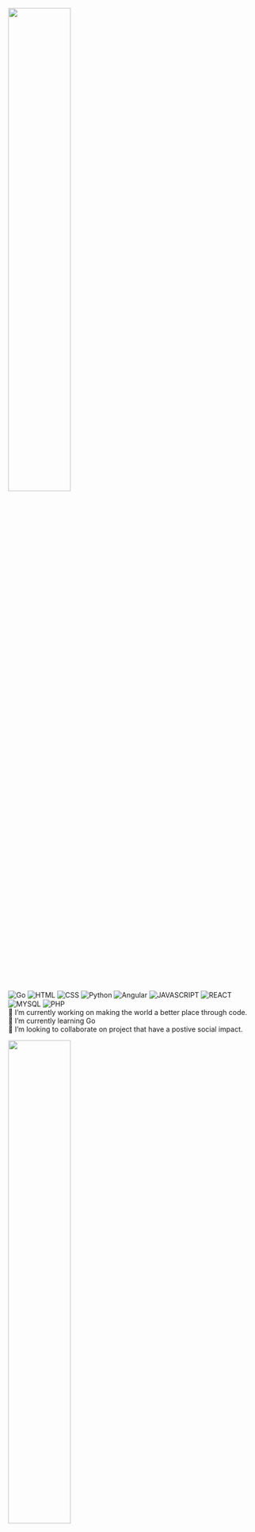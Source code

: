 <img height='50%' width='50%' style="position:center"
  src="https://cr-ss-service.azurewebsites.net/api/ScreenShot?widget=summary&username=sanhacks"/>
<div style="display: inline_block"><br/>
<img align="center" alt="Go" src="https://img.shields.io/badge/Go-2986cc?style=for-the-badge&logo=Go&logoColor=white" />
<img align="center" alt="HTML" src="https://img.shields.io/badge/HTML5-E34F26?style=for-the-badge&logo=html5&logoColor=white" />
<img align="center" alt="CSS" src="https://img.shields.io/badge/CSS3-1572B6?style=for-the-badge&logo=css3&logoColor=white" />
<img align="center" alt= "Python" src="https://img.shields.io/badge/python-ED8B00?style=for-the-badge&logo=python&logoColor=white" />
<img align="center" alt= "Angular" src="https://img.shields.io/badge/Angular-DD0031?style=for-the-badge&logo=angular&logoColor=white" />
<img align="center" alt="JAVASCRIPT" src="https://img.shields.io/badge/JavaScript-F7DF1E?style=for-the-badge&logo=javascript&logoColor=black" />
<img align="center" alt="REACT" src="https://img.shields.io/badge/React-20232A?style=for-the-badge&logo=react&logoColor=61DAFB" />
<img align="center" alt="MYSQL" src="https://img.shields.io/badge/MySQL-00000F?style=for-the-badge&logo=mysql&logoColor=white" />
<img align="center" alt="PHP" src="https://img.shields.io/badge/PHP-777BB4?style=for-the-badge&logo=php&logoColor=white" />
</div>
🔭 I’m currently working on making the world a better place through code.<br>
🌱 I’m currently learning Go<br>
👯 I’m looking to collaborate on project that have a postive social impact.<br>

<img width='50%' height='50%'
  src="https://cr-skills-chart-widget.azurewebsites.net/api/api?username=Sanhacks&skills=PHP,PYTHON,Java,Javascript,JSON,Typescript,CSS,HTML,ts,go&show-other-skills=true"
/>
